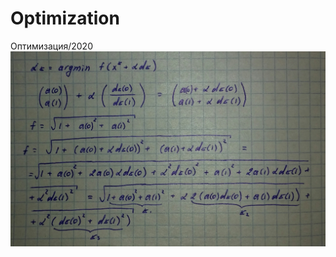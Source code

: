 # Optimization
Оптимизация/2020
![Image alt](https://github.com/Tottoro932/Optimization/blob/master/%D0%BA%D0%BE%D1%8D%D1%84%D1%84%D0%B8%D1%86%D0%B8%D0%B5%D0%BD%D1%82%D1%8B_%D0%9F-%D0%A0.jpg)
